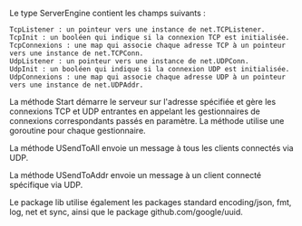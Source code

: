 Le type ServerEngine contient les champs suivants :

    TcpListener : un pointeur vers une instance de net.TCPListener.
    TcpInit : un booléen qui indique si la connexion TCP est initialisée.
    TcpConnexions : une map qui associe chaque adresse TCP à un pointeur vers une instance de net.TCPConn.
    UdpListener : un pointeur vers une instance de net.UDPConn.
    UdpInit : un booléen qui indique si la connexion UDP est initialisée.
    UdpConnexions : une map qui associe chaque adresse UDP à un pointeur vers une instance de net.UDPAddr.

La méthode Start démarre le serveur sur l'adresse spécifiée et gère les connexions TCP et UDP entrantes en appelant les gestionnaires de connexions correspondants passés en paramètre. La méthode utilise une goroutine pour chaque gestionnaire.

La méthode USendToAll envoie un message à tous les clients connectés via UDP.

La méthode USendToAddr envoie un message à un client connecté spécifique via UDP.

Le package lib utilise également les packages standard encoding/json, fmt, log, net et sync, ainsi que le package github.com/google/uuid.